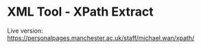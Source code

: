 # XML Tool - XPath Extract
Live version: https://personalpages.manchester.ac.uk/staff/michael.wan/xpath/
